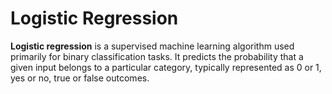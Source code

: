 # Logistic Regression


**Logistic regression** is a supervised machine learning algorithm used primarily for binary classification tasks. It predicts the probability that a given input belongs to a particular category, typically represented as 0 or 1, yes or no, true or false outcomes.






